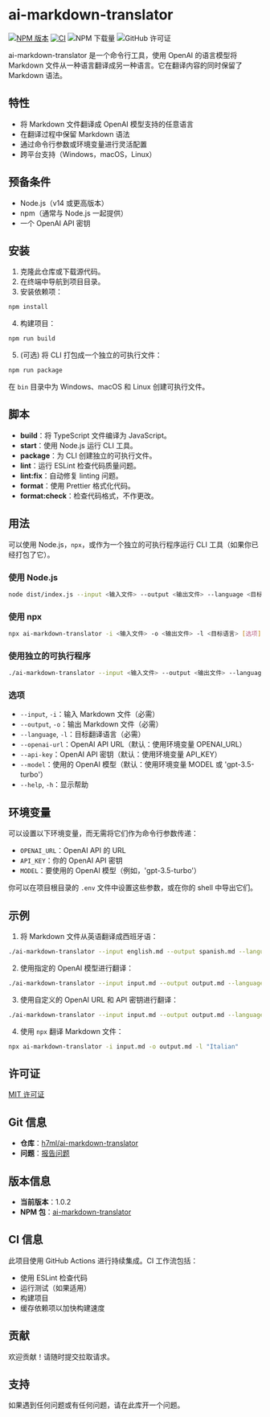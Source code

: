 # ai-markdown-translator

[![NPM 版本](https://img.shields.io/npm/v/ai-markdown-translator.svg?style=flat)](https://www.npmjs.org/package/ai-markdown-translator)
[![CI](https://github.com/h7ml/ai-markdown-translator/actions/workflows/ci.yml/badge.svg)](https://github.com/h7ml/ai-markdown-translator/actions/workflows/ci.yml)
![NPM 下载量](https://img.shields.io/npm/dw/ai-markdown-translator)
![GitHub 许可证](https://img.shields.io/github/license/h7ml/ai-markdown-translator)

ai-markdown-translator 是一个命令行工具，使用 OpenAI 的语言模型将 Markdown 文件从一种语言翻译成另一种语言。它在翻译内容的同时保留了 Markdown 语法。

## 特性

- 将 Markdown 文件翻译成 OpenAI 模型支持的任意语言
- 在翻译过程中保留 Markdown 语法
- 通过命令行参数或环境变量进行灵活配置
- 跨平台支持（Windows，macOS，Linux）

## 预备条件

- Node.js（v14 或更高版本）
- npm（通常与 Node.js 一起提供）
- 一个 OpenAI API 密钥

## 安装

1. 克隆此仓库或下载源代码。
2. 在终端中导航到项目目录。
3. 安装依赖项：

```bash
npm install
```

4. 构建项目：

```bash
npm run build
```

5. (可选) 将 CLI 打包成一个独立的可执行文件：

```bash
npm run package
```

在 `bin` 目录中为 Windows、macOS 和 Linux 创建可执行文件。

## 脚本

- **build**：将 TypeScript 文件编译为 JavaScript。
- **start**：使用 Node.js 运行 CLI 工具。
- **package**：为 CLI 创建独立的可执行文件。
- **lint**：运行 ESLint 检查代码质量问题。
- **lint:fix**：自动修复 linting 问题。
- **format**：使用 Prettier 格式化代码。
- **format:check**：检查代码格式，不作更改。

## 用法

可以使用 Node.js，`npx`，或作为一个独立的可执行程序运行 CLI 工具（如果你已经打包了它）。

### 使用 Node.js

```bash
node dist/index.js --input <输入文件> --output <输出文件> --language <目标语言> [选项]
```

### 使用 npx

```bash
npx ai-markdown-translator -i <输入文件> -o <输出文件> -l <目标语言> [选项]
```

### 使用独立的可执行程序

```bash
./ai-markdown-translator --input <输入文件> --output <输出文件> --language <目标语言> [选项]
```

### 选项

- `--input`, `-i`：输入 Markdown 文件（必需）
- `--output`, `-o`：输出 Markdown 文件（必需）
- `--language`, `-l`：目标翻译语言（必需）
- `--openai-url`：OpenAI API URL（默认：使用环境变量 OPENAI_URL）
- `--api-key`：OpenAI API 密钥（默认：使用环境变量 API_KEY）
- `--model`：使用的 OpenAI 模型（默认：使用环境变量 MODEL 或 'gpt-3.5-turbo'）
- `--help`, `-h`：显示帮助

## 环境变量

可以设置以下环境变量，而无需将它们作为命令行参数传递：

- `OPENAI_URL`：OpenAI API 的 URL
- `API_KEY`：你的 OpenAI API 密钥
- `MODEL`：要使用的 OpenAI 模型（例如，'gpt-3.5-turbo'）

你可以在项目根目录的 `.env` 文件中设置这些参数，或在你的 shell 中导出它们。

## 示例

1. 将 Markdown 文件从英语翻译成西班牙语：

```bash
./ai-markdown-translator --input english.md --output spanish.md --language "Spanish"
```

2. 使用指定的 OpenAI 模型进行翻译：

```bash
./ai-markdown-translator --input input.md --output output.md --language "French" --model "gpt-4"
```

3. 使用自定义的 OpenAI URL 和 API 密钥进行翻译：

```bash
./ai-markdown-translator --input input.md --output output.md --language "German" --openai-url "https://api.302.ai/v1/chat/completions" --api-key "sk-302-api-key"
```

4. 使用 `npx` 翻译 Markdown 文件：

```bash
npx ai-markdown-translator -i input.md -o output.md -l "Italian"
```

## 许可证

[MIT 许可证](LICENSE)

## Git 信息

- **仓库**：[h7ml/ai-markdown-translator](https://github.com/h7ml/ai-markdown-translator)
- **问题**：[报告问题](https://github.com/h7ml/ai-markdown-translator/issues)

## 版本信息

- **当前版本**：1.0.2
- **NPM 包**：[ai-markdown-translator](https://www.npmjs.com/package/ai-markdown-translator)

## CI 信息

此项目使用 GitHub Actions 进行持续集成。CI 工作流包括：

- 使用 ESLint 检查代码
- 运行测试（如果适用）
- 构建项目
- 缓存依赖项以加快构建速度

## 贡献

欢迎贡献！请随时提交拉取请求。

## 支持

如果遇到任何问题或有任何问题，请在此库开一个问题。
